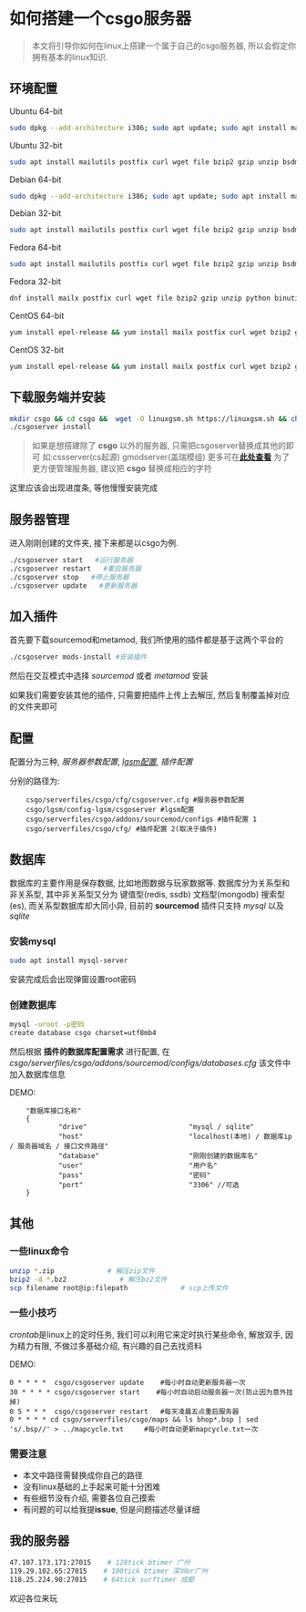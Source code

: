 # 如何搭建一个csgo服务器

> 本文将引导你如何在linux上搭建一个属于自己的csgo服务器, 所以会假定你拥有基本的linux知识.

## 环境配置

Ubuntu 64-bit
```bash
sudo dpkg --add-architecture i386; sudo apt update; sudo apt install mailutils postfix curl wget file bzip2 gzip unzip bsdmainutils python util-linux ca-certificates binutils bc jq tmux lib32gcc1 libstdc++6 libstdc++6:i386
```
Ubuntu 32-bit
```bash
sudo apt install mailutils postfix curl wget file bzip2 gzip unzip bsdmainutils python util-linux ca-certificates binutils bc jq tmux libstdc++6
```
Debian 64-bit
```bash
sudo dpkg --add-architecture i386; sudo apt update; sudo apt install mailutils postfix curl wget file bzip2 gzip unzip bsdmainutils python util-linux ca-certificates binutils bc jq tmux lib32gcc1 libstdc++6 libstdc++6:i386
```
Debian 32-bit
```bash
sudo apt install mailutils postfix curl wget file bzip2 gzip unzip bsdmainutils python util-linux ca-certificates binutils bc jq tmux libstdc++6
```

Fedora 64-bit
```bash
sudo apt install mailutils postfix curl wget file bzip2 gzip unzip bsdmainutils python util-linux ca-certificates binutils bc jq tmux libstdc++6
```

Fedora 32-bit
```bash
dnf install mailx postfix curl wget file bzip2 gzip unzip python binutils bc jq tmux libstdc++
```

CentOS 64-bit
```bash
yum install epel-release && yum install mailx postfix curl wget bzip2 gzip unzip python binutils bc jq tmux glibc.i686 libstdc++ libstdc++.i686
```

CentOS 32-bit
```bash
yum install epel-release && yum install mailx postfix curl wget bzip2 gzip unzip python binutils bc jq tmux libstdc++
```

## 下载服务端并安装

```bash
mkdir csgo && cd csgo &&  wget -O linuxgsm.sh https://linuxgsm.sh && chmod +x linuxgsm.sh && bash linuxgsm.sh csgoserver
./csgoserver install
```
>如果是想搭建除了 **csgo** 以外的服务器, 只需把csgoserver替换成其他的即可 如:cssserver(cs起源) gmodserver(盖瑞模组) 更多可在[**此处查看**](https://linuxgsm.com/lgsm/) 为了更方便管理服务器, 建议把 **csgo** 替换成相应的字符

这里应该会出现进度条, 等他慢慢安装完成

## 服务器管理

进入刚刚创建的文件夹, 接下来都是以csgo为例.

```bash
./csgoserver start   #运行服务器
./csgoserver restart   #重启服务器
./csgoserver stop   #停止服务器
./csgoserver update   #更新服务器
```

## 加入插件

首先要下载sourcemod和metamod, 我们所使用的插件都是基于这两个平台的

```bash
./csgoserver mods-install #安装插件
```

然后在交互模式中选择 *sourcemod* 或者 *metamod* 安装

如果我们需要安装其他的插件, 只需要把插件上传上去解压, 然后复制覆盖掉对应的文件夹即可

## 配置

配置分为三种, *服务器参数配置*, *[lgsm配置](https://docs.linuxgsm.com/configuration/linuxgsm-config)*, *插件配置*

分别的路径为:

>
        csgo/serverfiles/csgo/cfg/csgoserver.cfg #服务器参数配置
        csgo/lgsm/config-lgsm/csgoserver #lgsm配置
        csgo/serverfiles/csgo/addons/sourcemod/configs #插件配置 1
        csgo/serverfiles/csgo/cfg/ #插件配置 2(取决于插件)

## 数据库

数据库的主要作用是保存数据, 比如地图数据与玩家数据等.
数据库分为关系型和非关系型, 其中非关系型又分为 键值型(redis, ssdb) 文档型(mongodb) 搜索型(es), 而关系型数据库却大同小异, 目前的 **sourcemod** 插件只支持 *mysql* 以及 *sqlite*

### 安装**mysql**

```bash
sudo apt install mysql-server
```

安装完成后会出现弹窗设置root密码

### 创建数据库

```bash
mysql -uroot -p密码
create database csgo charset=utf8mb4
```

然后根据 **插件的数据库配置需求** 进行配置, 在 *csgo/serverfiles/csgo/addons/sourcemod/configs/databases.cfg* 该文件中加入数据库信息

DEMO:
>
        "数据库接口名称"
        {
                "drive"                         "mysql / sqlite"
                "host"                          "localhost(本地) / 数据库ip / 服务器域名 / 接口文件路径"
                "database"                      "刚刚创建的数据库名"
                "user"                          "用户名"
                "pass"                          "密码"
                "port"                          "3306" //可选
        }

## 其他

### 一些linux命令

```bash
unzip *.zip             # 解压zip文件
bzip2 -d *.bz2             # 解压bz2文件
scp filename root@ip:filepath             # scp上传文件
```

### 一些小技巧

*crontab*是linux上的定时任务, 我们可以利用它来定时执行某些命令, 解放双手, 因为精力有限, 不做过多基础介绍, 有兴趣的自己去找资料

DEMO:
>
    0 * * * *  csgo/csgoserver update    #每小时自动更新服务器一次
    30 * * * * csgo/csgoserver start    #每小时自动启动服务器一次(防止因为意外挂掉)
    0 5 * * *  csgo/csgoserver restart   #每天凌晨五点重启服务器
    0 * * * * cd csgo/serverfiles/csgo/maps && ls bhop*.bsp | sed 's/.bsp//' > ../mapcycle.txt     #每小时自动更新mapcycle.txt一次

### 需要注意

+ 本文中路径需替换成你自己的路径
+ 没有linux基础的上手起来可能十分困难
+ 有些细节没有介绍, 需要各位自己摸索
+ 有问题的可以给我提**issue**, 但是问题描述尽量详细

## 我的服务器

```bash
47.107.173.171:27015    # 128tick btimer 广州
119.29.102.65:27015    # 100tick btimer 深圳or广州
118.25.224.90:27015    # 64tick surftimer 成都
```

欢迎各位来玩

